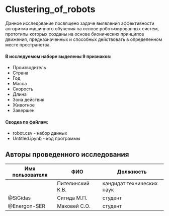 # Clustering_of_robots

Данное исследование посвящено задаче выявления эффективности алгоритма машинного обучения на основе 
роботизированных систем, прототипы которых созданы на основе бионических принципов движения, предназначенных и способных действовать в определенном месте пространства.


#### В исследуемом наборе выделены 9 признаков:
- Производитель
- Страна
- Год
- Масса
- Скорость
- Длина
- Зона действия
- Животное
- Завершен

#### Сводка по файлам:
- robot.csv - набор данных
- Untitled.ipynb - код программы

## Авторы проведенного исследования

| Имя пользователя | ФИО                      | Должность                |
|------------------|--------------------------|--------------------------|
|                  | Пителинский К.В.         | кандидат технических наук|
| @SiGidas         | Сигида М.П.              | студент                  |
| @Energon-SER     | Маковей С.О.             | студент                  |
